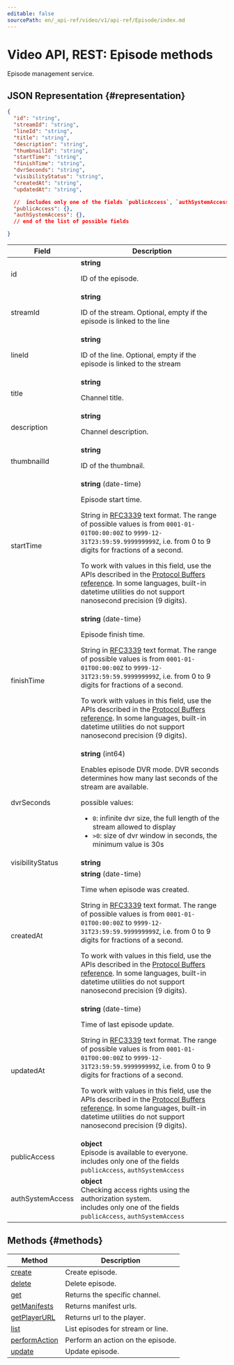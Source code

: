 ```yaml
---
editable: false
sourcePath: en/_api-ref/video/v1/api-ref/Episode/index.md
---
```


# Video API, REST: Episode methods
Episode management service.
## JSON Representation {#representation}
```json 
{
  "id": "string",
  "streamId": "string",
  "lineId": "string",
  "title": "string",
  "description": "string",
  "thumbnailId": "string",
  "startTime": "string",
  "finishTime": "string",
  "dvrSeconds": "string",
  "visibilityStatus": "string",
  "createdAt": "string",
  "updatedAt": "string",

  //  includes only one of the fields `publicAccess`, `authSystemAccess`
  "publicAccess": {},
  "authSystemAccess": {},
  // end of the list of possible fields

}
```
 
Field | Description
--- | ---
id | **string**<br><p>ID of the episode.</p> 
streamId | **string**<br><p>ID of the stream. Optional, empty if the episode is linked to the line</p> 
lineId | **string**<br><p>ID of the line. Optional, empty if the episode is linked to the stream</p> 
title | **string**<br><p>Channel title.</p> 
description | **string**<br><p>Channel description.</p> 
thumbnailId | **string**<br><p>ID of the thumbnail.</p> 
startTime | **string** (date-time)<br><p>Episode start time.</p> <p>String in <a href="https://www.ietf.org/rfc/rfc3339.txt">RFC3339</a> text format. The range of possible values is from ``0001-01-01T00:00:00Z`` to ``9999-12-31T23:59:59.999999999Z``, i.e. from 0 to 9 digits for fractions of a second.</p> <p>To work with values in this field, use the APIs described in the <a href="https://developers.google.com/protocol-buffers/docs/reference/overview">Protocol Buffers reference</a>. In some languages, built-in datetime utilities do not support nanosecond precision (9 digits).</p> 
finishTime | **string** (date-time)<br><p>Episode finish time.</p> <p>String in <a href="https://www.ietf.org/rfc/rfc3339.txt">RFC3339</a> text format. The range of possible values is from ``0001-01-01T00:00:00Z`` to ``9999-12-31T23:59:59.999999999Z``, i.e. from 0 to 9 digits for fractions of a second.</p> <p>To work with values in this field, use the APIs described in the <a href="https://developers.google.com/protocol-buffers/docs/reference/overview">Protocol Buffers reference</a>. In some languages, built-in datetime utilities do not support nanosecond precision (9 digits).</p> 
dvrSeconds | **string** (int64)<br><p>Enables episode DVR mode. DVR seconds determines how many last seconds of the stream are available.</p> <p>possible values:</p> <ul> <li>``0``: infinite dvr size, the full length of the stream allowed to display</li> <li>``>0``: size of dvr window in seconds, the minimum value is 30s</li> </ul> 
visibilityStatus | **string**
createdAt | **string** (date-time)<br><p>Time when episode was created.</p> <p>String in <a href="https://www.ietf.org/rfc/rfc3339.txt">RFC3339</a> text format. The range of possible values is from ``0001-01-01T00:00:00Z`` to ``9999-12-31T23:59:59.999999999Z``, i.e. from 0 to 9 digits for fractions of a second.</p> <p>To work with values in this field, use the APIs described in the <a href="https://developers.google.com/protocol-buffers/docs/reference/overview">Protocol Buffers reference</a>. In some languages, built-in datetime utilities do not support nanosecond precision (9 digits).</p> 
updatedAt | **string** (date-time)<br><p>Time of last episode update.</p> <p>String in <a href="https://www.ietf.org/rfc/rfc3339.txt">RFC3339</a> text format. The range of possible values is from ``0001-01-01T00:00:00Z`` to ``9999-12-31T23:59:59.999999999Z``, i.e. from 0 to 9 digits for fractions of a second.</p> <p>To work with values in this field, use the APIs described in the <a href="https://developers.google.com/protocol-buffers/docs/reference/overview">Protocol Buffers reference</a>. In some languages, built-in datetime utilities do not support nanosecond precision (9 digits).</p> 
publicAccess | **object**<br>Episode is available to everyone. <br> includes only one of the fields `publicAccess`, `authSystemAccess`<br>
authSystemAccess | **object**<br>Checking access rights using the authorization system. <br> includes only one of the fields `publicAccess`, `authSystemAccess`<br>

## Methods {#methods}
Method | Description
--- | ---
[create](create.md) | Create episode.
[delete](delete.md) | Delete episode.
[get](get.md) | Returns the specific channel.
[getManifests](getManifests.md) | Returns manifest urls.
[getPlayerURL](getPlayerURL.md) | Returns url to the player.
[list](list.md) | List episodes for stream or line.
[performAction](performAction.md) | Perform an action on the episode.
[update](update.md) | Update episode.